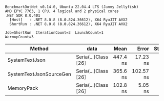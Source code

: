 ```

BenchmarkDotNet v0.14.0, Ubuntu 22.04.4 LTS (Jammy Jellyfish)
AMD EPYC 7763, 1 CPU, 4 logical and 2 physical cores
.NET SDK 8.0.401
  [Host]   : .NET 8.0.8 (8.0.824.36612), X64 RyuJIT AVX2
  ShortRun : .NET 8.0.8 (8.0.824.36612), X64 RyuJIT AVX2

Job=ShortRun  IterationCount=3  LaunchCount=1  
WarmupCount=3  

```
| Method                  | data                 | Mean     | Error     | StdDev  | Min      | Max      | Gen0   | Allocated |
|------------------------ |--------------------- |---------:|----------:|--------:|---------:|---------:|-------:|----------:|
| SystemTextJson          | Seria(...)Class [26] | 447.4 ns |  17.23 ns | 0.94 ns | 446.4 ns | 448.3 ns | 0.0038 |     328 B |
| SystemTextJsonSourceGen | Seria(...)Class [26] | 365.6 ns | 102.57 ns | 5.62 ns | 359.5 ns | 370.6 ns | 0.0043 |     368 B |
| MemoryPack              | Seria(...)Class [26] | 102.8 ns |   5.05 ns | 0.28 ns | 102.4 ns | 102.9 ns | 0.0014 |     128 B |
